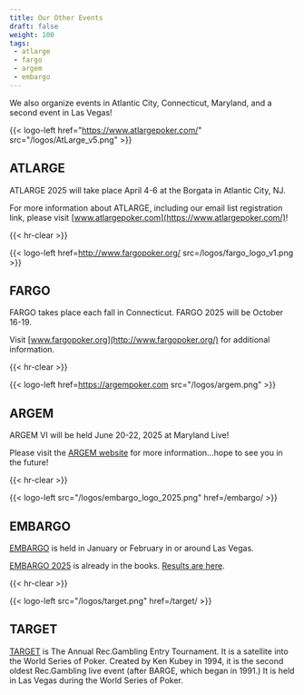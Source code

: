 ```yaml
---
title: Our Other Events
draft: false
weight: 100
tags:
 - atlarge
 - fargo
 - argem
 - embargo
---
```


We also organize events in Atlantic City, Connecticut, Maryland, and a second
event in Las Vegas!

{{< logo-left href="https://www.atlargepoker.com/" src="/logos/AtLarge_v5.png" >}}

## ATLARGE

ATLARGE 2025 will take place April 4-6 at the Borgata in Atlantic City, NJ.

For more information about ATLARGE, including our email list registration link,
please visit [www.atlargepoker.com](https://www.atlargepoker.com/)!

{{< hr-clear >}}

{{< logo-left href=http://www.fargopoker.org/ src=/logos/fargo_logo_v1.png >}} 

## FARGO

FARGO takes place each fall in Connecticut.  FARGO 2025 will be October 16-19.

Visit [www.fargopoker.org](http://www.fargopoker.org/) for additional
information.

{{< hr-clear >}}

{{< logo-left href=https://argempoker.com src="/logos/argem.png" >}}

## ARGEM

ARGEM VI will be held June 20-22, 2025 at Maryland Live!

Please visit the [ARGEM website](https://argempoker.com) for more
information...hope to see you in the future!

{{< hr-clear >}}

{{< logo-left src="/logos/embargo_logo_2025.png" href=/embargo/ >}}

## EMBARGO

[EMBARGO](/embargo/) is held in January or February in or around Las Vegas.

[EMBARGO 2025](/embargo/2025/) is already in the books.  [Results are
here](/embargo/2025/results/).

{{< hr-clear >}}

{{< logo-left src="/logos/target.png" href=/target/ >}}

## TARGET

[TARGET](/target/) is The Annual Rec.Gambling Entry Tournament.  It is a
satellite into the World Series of Poker.  Created by Ken Kubey in 1994, it is
the second oldest Rec.Gambling live event (after BARGE, which began in 1991.)
It is held in Las Vegas during the World Series of Poker.
